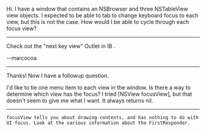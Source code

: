 Hi.  I have a window that contains an NSBrowser and three NSTableView view objects.  I expected to be able to tab to change keyboard focus to each view, but this is not the case.  How would I be able to cycle through each focus view?

----
Check out the "next key view" Outlet in IB .

--marcocoa

----
Thanks!  Now I have a followup question. 

I'd like to tie one menu item to each view in the window. Is there a way to determine which view has the focus?  I tried [NSView focusView], but that doesn't seem to give me what I want.  It always returns nil.

----
    focusView tells you about drawing contexts, and has nothing to do with UI focus. Look at the various information about the FirstResponder.
